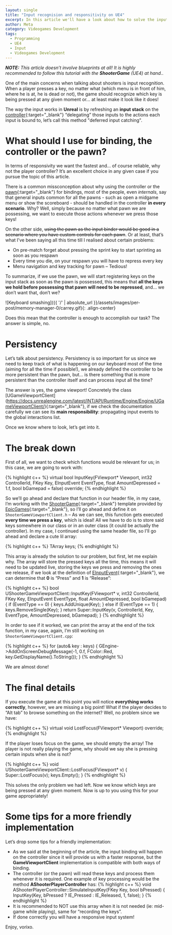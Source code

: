 ```yaml
---
layout: single
title: "Input recognision and responsitivity on UE4"
excerpt: In this article we'll have a look about how to solve the input responsive problem on UE4
author: Meta
category: Videogames Development
tags:
  - Programming
  - UE4
  - Input
  - Videogames Development
---
```


_**NOTE:** This article doesn’t involve blueprints at all! It is highly recommended to follow this tutorial with the **ShooterGame** (UE4) at hand._.

One of the main concerns when talking about shooters is input recognition. When a player presses a key, no matter what (which menu is in front of him, where he is at, he is dead or not), the game should recognize which key is being pressed at any given moment or... at least make it look like it does!

The way the input works in **Unreal** is by refreshing an **input stack** on the [controller](https://docs.unrealengine.com/latest/INT/API/Runtime/Engine/GameFramework/APlayerController/){:target="_blank"} “delegating” those inputs to the actions each input is bound to, let’s call this method "deferred input catching". 

# What should I use for binding, the controller or the pawn?

In terms of responsivity we want the fastest and… of course reliable, why not the player controller? It’s an excellent choice in any given case if you pursue the topic of this article. 

There is a common missconception about why using the controller or the [pawn](https://docs.unrealengine.com/latest/INT/API/Runtime/Engine/GameFramework/APawn/){:target="_blank"} for bindings, most of the people, even _internals_, say that general inputs common for all the pawns - such as open a midgame menu or show the scoreboard - should be handled in the controller **in every scenario**. Why? Well, simply because no matter what pawn we are possessing, we want to execute those actions whenever we press those keys!

On the other side, ~~using the pawn as the input binder would be good in a scenario where you have custom controls for each pawn~~. Or at least, that’s what I’ve been saying all this time till I realised about certain problems:

  * On pre-match forget about pressing the sprint key to start sprinting as soon as you respawn
  * Every time you die, on your respawn you will have to repress every key
  * Menu navigation and key tracking for pawn – Tedious! 

To summarize, if we use the pawn, we will start registering keys on the input stack as soon as the pawn is possessed, this means that **all the keys we hold before possessing that pawn will need to be repressed**, and… we don’t want that, don’t we?

![Keyboard smashing]({{ '/' | absolute_url }}/assets/images/per-post/memory-manager-0/carrey.gif){: .align-center}

Does this mean that the controller is enough to accomplish our task? The answer is simple, no. 

# Persistency

Let’s talk about persistency. Persistency is so important for us since we need to keep track of what is happening on our keyboard most of the time (aiming for all the time if possible!), we already defined the controller to be more persistent than the pawn, but… is there something that is more persistent than the controller itself and can process input all the time?

The answer is yes, the game viewport! Concretely the class [UGameViewportClient] (https://docs.unrealengine.com/latest/INT/API/Runtime/Engine/Engine/UGameViewportClient/){:target="_blank"}, if we check the documentation carefully we can see its **main responsibility**: propagating input events to the global interactions list. 

Once we know where to look, let’s get into it.

# The break down

First of all, we want to check which functions would be relevant for us; in this case, we are going to work with: 

{% highlight c++ %}
virtual bool InputKey(FViewport* Viewport, int32 ControllerId, FKey Key, EInputEvent EventType, float AmountDepressed = 1.f, bool bGamepad = false) override;
{% endhighlight %}

So we’ll go ahead and declare that function in our header file, in my case, I’m working with the [ShooterGame](https://docs.unrealengine.com/latest/INT/Resources/SampleGames/ShooterGame/){:target="_blank"} template provided by [EpicGames](https://www.epicgames.com/es-ES){:target="_blank"}, so I’ll go ahead and define it on ``ShooterGameViewportClient.h`` – As we can see, this function gets executed **every time we press a key**, which is ideal! All we have to do is to store said keys somewhere in our class or in an outer class (it could be actually the controller). In my case, I continued using the same header file, so I'll go ahead and declare a cute lil array:

{% highlight c++ %}
TArray<FKey> keys;
{% endhighlight %}

This array is already the solution to our problem, but first, let me explain why. The array will store the pressed keys all the time, this means it will need to be updated live, storing the keys we press and removing the ones we release, if we look at the definition of [EInputEvent](https://docs.unrealengine.com/latest/INT/API/Runtime/Engine/Engine/EInputEvent/){:target="_blank"}, we can determine that **0** is “Press” and **1** is “Release”:

{% highlight c++ %}
bool UShooterGameViewportClient::InputKey(FViewport* v, int32 ControllerId, FKey Key, EInputEvent EventType, float AmountDepressed, bool bGamepad) {
    if (EventType == 0) {
		keys.AddUnique(Key);
	}
	else if (EventType == 1) {
		keys.RemoveSingle(Key);
	}
	return Super::InputKey(v, ControllerId, Key, EventType, AmountDepressed, bGamepad);
}
{% endhighlight %}

In order to see if it worked, we can print the array at the end of the tick function, in my case, again, I’m still working on ``ShooterGameViewportClient.cpp``:

{% highlight c++ %}
for (auto& key : keys)
{
    GEngine->AddOnScreenDebugMessage(-1, 0.f, FColor::Red, key.GetDisplayName().ToString());
}
{% endhighlight %}

We are almost done! 

# The final details

If you execute the game at this point you will notice **everything works correctly**, however, we are missing a big point! What if the player decides to “Alt tab” to browse something on the internet? Well, no problem since we have:

{% highlight c++ %}
virtual void LostFocus(FViewport* Viewport) override;
{% endhighlight %}

If the player loses focus on the game, we should empty the array! The player is not really playing the game, why should we say she is pressing certain inputs when she is not?

{% highlight c++ %}
void UShooterGameViewportClient::LostFocus(FViewport* v) {
	Super::LostFocus(v);
	keys.Empty();
}
{% endhighlight %}

This solves the only problem we had left. Now we know which keys are being pressed at any given moment. Now is up to you using this for your game appropriately!

# Some tips for a more friendly implementation

Let’s drop some tips for a friendly implementation:

  * As we said at the beginning of the article, the input binding will happen on the controller since it will provide us with a faster response, but the **GameViewportClient** implementation is compatible with both ways of binding.
  * The controller (or the pawn) will read these keys and process them whenever it is required. One example of key processing would be the method **AShooterPlayerController** has:
  {% highlight c++ %}
void AShooterPlayerController::SimulateInputKey(FKey Key, bool bPressed)
{
	InputKey(Key, bPressed ? IE_Pressed : IE_Released, 1, false);
}
  {% endhighlight %}
  * It is recommended to NOT use this array when it is not needed (ie: mid-game while playing), same for “recording the keys”. 
  * If done correctly you will have a responsive input system!

Enjoy, vorixo.